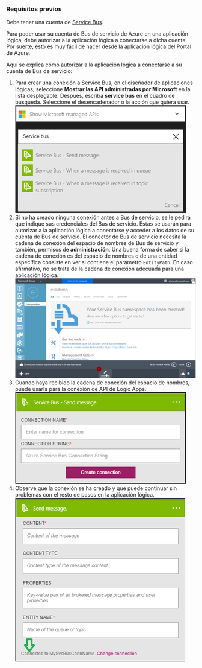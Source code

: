 ### <a name="prerequisites"></a>Requisitos previos
Debe tener una cuenta de [Service Bus](https://azure.microsoft.com/services/service-bus/).  

Para poder usar su cuenta de Bus de servicio de Azure en una aplicación lógica, debe autorizar a la aplicación lógica a conectarse a dicha cuenta. Por suerte, esto es muy fácil de hacer desde la aplicación lógica del Portal de Azure.  

Aquí se explica cómo autorizar a la aplicación lógica a conectarse a su cuenta de Bus de servicio:  

1. Para crear una conexión a Service Bus, en el diseñador de aplicaciones lógicas, seleccione **Mostrar las API administradas por Microsoft** en la lista desplegable. Después, escriba **service bus** en el cuadro de búsqueda. Seleccione el desencadenador o la acción que quiera usar.  
    ![Imagen 1 de conexión a Service Bus](./media/connectors-create-api-servicebus/servicebus-1.png)  
2. Si no ha creado ninguna conexión antes a Bus de servicio, se le pedirá que indique sus credenciales del Bus de servicio. Estas se usarán para autorizar a la aplicación lógica a conectarse y acceder a los datos de su cuenta de Bus de servicio. El conector de Bus de servicio necesita la cadena de conexión del espacio de nombres de Bus de servicio y también, permisos de **administración**. Una buena forma de saber si la cadena de conexión es del espacio de nombres o de una entidad específica consiste en ver si contiene el parámetro `EntityPath`. En caso afirmativo, no se trata de la cadena de conexión adecuada para una aplicación lógica.  
    ![Cadena de conexión de Service Bus](./media/connectors-create-api-servicebus/connectionstring.png)
3. Cuando haya recibido la cadena de conexión del espacio de nombres, puede usarla para la conexión de API de Logic Apps.  
    ![Imagen 2 de conexión a Bus de servicio](./media/connectors-create-api-servicebus/servicebus-2.png)  
4. Observe que la conexión se ha creado y que puede continuar sin problemas con el resto de pasos en la aplicación lógica.  
    ![Imagen 3 de conexión a Bus de servicio](./media/connectors-create-api-servicebus/servicebus-3.png)   



<!--HONumber=Nov16_HO3-->


